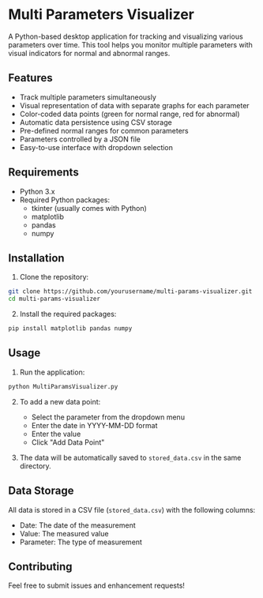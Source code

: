 # Multi Parameters Visualizer

A Python-based desktop application for tracking and visualizing various parameters over time. This tool helps you monitor multiple parameters with visual indicators for normal and abnormal ranges.

## Features

- Track multiple parameters simultaneously
- Visual representation of data with separate graphs for each parameter
- Color-coded data points (green for normal range, red for abnormal)
- Automatic data persistence using CSV storage
- Pre-defined normal ranges for common parameters
- Parameters controlled by a JSON file
- Easy-to-use interface with dropdown selection

## Requirements

- Python 3.x
- Required Python packages:
  - tkinter (usually comes with Python)
  - matplotlib
  - pandas
  - numpy

## Installation

1. Clone the repository:
```bash
git clone https://github.com/yourusername/multi-params-visualizer.git
cd multi-params-visualizer
```

2. Install the required packages:
```bash
pip install matplotlib pandas numpy
```

## Usage

1. Run the application:
```bash
python MultiParamsVisualizer.py
```

2. To add a new data point:
   - Select the parameter from the dropdown menu
   - Enter the date in YYYY-MM-DD format
   - Enter the value
   - Click "Add Data Point"

3. The data will be automatically saved to `stored_data.csv` in the same directory.

## Data Storage

All data is stored in a CSV file (`stored_data.csv`) with the following columns:
- Date: The date of the measurement
- Value: The measured value
- Parameter: The type of measurement

## Contributing

Feel free to submit issues and enhancement requests! 